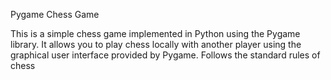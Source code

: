 Pygame Chess Game

This is a simple chess game implemented in Python using the Pygame library. It allows you to play chess locally with another player using the graphical user interface provided by Pygame.
Follows the standard rules of chess

